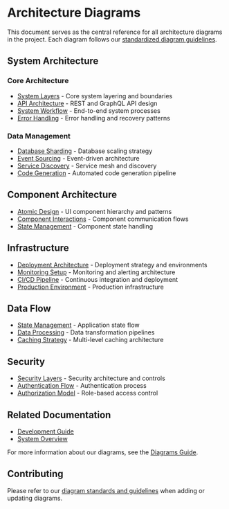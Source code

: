 # Architecture Diagrams

This document serves as the central reference for all architecture diagrams in the project. Each diagram follows our [standardized diagram guidelines](diagrams/readme.md).

## System Architecture

### Core Architecture

- [System Layers](diagrams/system/layers.md) - Core system layering and boundaries
- [API Architecture](diagrams/system/api-architecture.md) - REST and GraphQL API design
- [System Workflow](diagrams/system/workflow.md) - End-to-end system processes
- [Error Handling](diagrams/system/error-flow.md) - Error handling and recovery patterns

### Data Management

- [Database Sharding](diagrams/system/sharding.md) - Database scaling strategy
- [Event Sourcing](diagrams/system/event-sourcing.md) - Event-driven architecture
- [Service Discovery](diagrams/system/service-discovery.md) - Service mesh and discovery
- [Code Generation](diagrams/system/code-generation.md) - Automated code generation pipeline

## Component Architecture

- [Atomic Design](diagrams/components/atomic-design.md) - UI component hierarchy and patterns
- [Component Interactions](diagrams/components/interactions.md) - Component communication flows
- [State Management](diagrams/components/state-patterns.md) - Component state handling

## Infrastructure

- [Deployment Architecture](diagrams/infrastructure/deployment.md) - Deployment strategy and environments
- [Monitoring Setup](diagrams/infrastructure/monitoring.md) - Monitoring and alerting architecture
- [CI/CD Pipeline](diagrams/infrastructure/ci-cd-pipeline.md) - Continuous integration and deployment
- [Production Environment](diagrams/infrastructure/production-environment.md) - Production infrastructure

## Data Flow

- [State Management](diagrams/data-flow/state-management.md) - Application state flow
- [Data Processing](diagrams/data-flow/processing.md) - Data transformation pipelines
- [Caching Strategy](diagrams/data-flow/caching.md) - Multi-level caching architecture

## Security

- [Security Layers](diagrams/security/security-layers.md) - Security architecture and controls
- [Authentication Flow](diagrams/security/auth-flow.md) - Authentication process
- [Authorization Model](diagrams/security/authorization.md) - Role-based access control

## Related Documentation

- [Development Guide](development.md)
- [System Overview](overview.md)

For more information about our diagrams, see the [Diagrams Guide](diagrams/readme.md).

## Contributing

Please refer to our [diagram standards and guidelines](diagrams/readme.md) when adding or updating diagrams.

